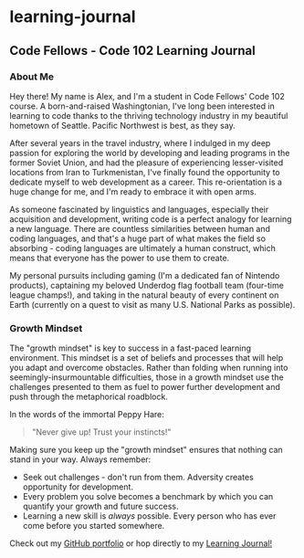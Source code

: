 # learning-journal
## Code Fellows - Code 102 Learning Journal
### About Me

Hey there! My name is Alex, and I'm a student in Code Fellows' Code 102 course. A born-and-raised Washingtonian, I've long been interested in learning to code thanks to the thriving technology industry in my beautiful hometown of Seattle. Pacific Northwest is best, as they say.

After several years in the travel industry, where I indulged in my deep passion for exploring the world by developing and leading programs in the former Soviet Union, and had the pleasure of experiencing lesser-visited locations from Iran to Turkmenistan, I've finally found the opportunity to dedicate myself to web development as a career. This re-orientation is a huge change for me, and I'm ready to embrace it with open arms.

As someone fascinated by linguistics and languages, especially their acquisition and development, writing code is a perfect analogy for learning a new language. There are countless similarities between human and coding languages, and that's a huge part of what makes the field so absorbing - coding languages are ultimately a human construct, which means that everyone has the power to use them to create.

My personal pursuits including gaming (I'm a dedicated fan of Nintendo products), captaining my beloved Underdog flag football team (four-time league champs!), and taking in the natural beauty of every continent on Earth (currently on a quest to visit as many U.S. National Parks as possible). 

### Growth Mindset
The "growth mindset" is key to success in a fast-paced learning environment. This mindset is a set of beliefs and processes that will help you adapt and overcome obstacles. Rather than folding when running into seemingly-insurmountable difficulties, those in a growth mindset use the challenges presented to them as fuel to power further development and push through the metaphorical roadblock. 

In the words of the immortal Peppy Hare:

> "Never give up! Trust your instincts!"

Making sure you keep up the "growth mindset" ensures that nothing can stand in your way. Always remember:

- Seek out challenges - don't run from them. Adversity creates opportunity for development.
- Every problem you solve becomes a benchmark by which you can quantify your growth and future success.
- Learning a new skill is *always* possible. Every person who has ever come before you started somewhere.

Check out my [GitHub portfolio](https://github.com/alex-whan) or hop directly to my [Learning Journal!](https://github.com/alex-whan/learning-journal)
